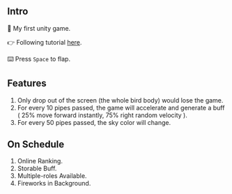 ## Intro

🍪 My first unity game.

👉 Following tutorial [here](https://www.youtube.com/watch?v=XtQMytORBmM&t=2509s).

⌨️ Press `Space` to flap.

## Features

1. Only drop out of the screen (the whole bird body) would lose the game.
2. For every 10 pipes passed, the game will accelerate and generate a buff ( 25% move forward instantly, 75% right random velocity ).
3. For every 50 pipes passed, the sky color will change.

## On Schedule

1. Online Ranking.
2. Storable Buff.
3. Multiple-roles Available.
4. Fireworks in Background.
